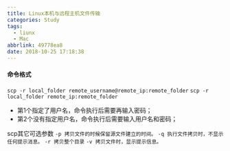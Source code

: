```yaml
---
title: Linux本机与远程主机文件传输
categories: Study
tags:
  - liunx
  - Mac
abbrlink: 49778ea8
date: 2018-10-25 17:18:38
---
```


#### 命令格式
`scp -r local_folder remote_username@remote_ip:remote_folder`
`scp -r local_folder remote_ip:remote_folder`
* 第1个指定了用户名，命令执行后需要再输入密码；
* 第2个没有指定用户名，命令执行后需要输入用户名和密码；

scp其它可选参数
`-p 拷贝文件的时候保留源文件建立的时间。` 
`-q 执行文件拷贝时，不显示任何提示消息。` 
`-r 拷贝整个目录`
`-v 拷贝文件时，显示提示信息。`     
  